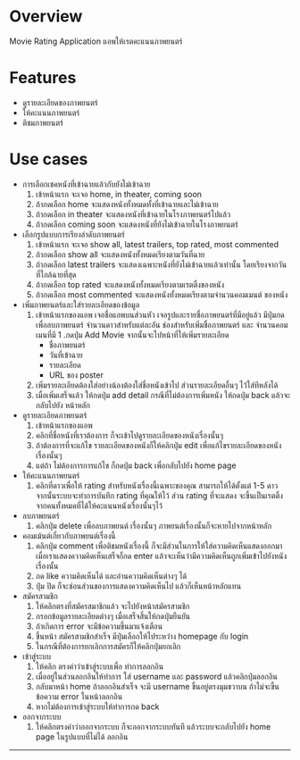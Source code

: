Overview
========
 Movie Rating Application
 แอพให้เรตคะแนนภาพยนตร์

Features
========

- ดูรายละเอียดของภาพยนตร์  
- ให้คะแนนภาพยนตร์ 
- ติชมภาพยนตร์


Use cases
=========
- การเลือกเชคหนังที่เข้าฉายแล้วกับยังไม่เข้าฉาย
    1. เข้าหน้าแรก จะเจอ home, in theater, coming soon
    1. ถ้ากดเลือก home จะแสดงหนังทั้งหมดทั้งที่เข้าฉายและไม่เข้าฉาย
    1. ถ้ากดเลือก in theater  จะแสดงหนังที่เข้าฉายในโรงภาพยนตร์ไปแล้ว 
    1. ถ้ากดเลือก coming soon จะแสดงหนังที่ยังไม่เข้าฉายในโรงภาพยนตร์
- เลือกรูปแบบการเรียงลำดับภาพยนตร์
    1. เข้าหน้าแรก จะเจอ show all, latest trailers, top rated, most commented
    1. ถ้ากดเลือก show all จะแสดงหนังทั้งหมดเรียงตามวันที่ฉาย
    1. ถ้ากดเลือก latest trailers จะแสดงเฉพาะหนังที่ยังไม่เข้าฉายแล้วเท่านั้น โดยเรียงจากวันที่ใกล้ฉายที่สุด
    1. ถ้ากดเลือก top rated จะแสดงหนังทั้งหมดเรียงตามเรตติ้งของหนัง
    1. ถ้ากดเลือก most commented จะแสดงหนังทั้งหมดเรียงตามจำนวนคอมเมนต์ ของหนัง
- เพิ่มภาพยนตร์และใส่รายละเอียดของข้อมูล
    1. เข้าหน้าแรกของแอพ เจอชื่อแอพบนส่วนหัว เจอรูปและรายชื่อภาพยนตร์ที่มีอยู่แล้ว มีปุ่มกดเพื่อลบภาพยนตร์ จำนวนดาวสำหรับแต่ละอัน ช่องสำหรับเพิ่มชื่อภาพยนตร์ และ จำนวนคอมเมนที่มี
    1 .กดปุ่ม Add Movie จากนั้นจะไปหน้าที่ให้เพิ่มรายละเอียด 
        * ชื่อภาพยนตร์
        * วันที่เข้าฉาย
        * รายละเอียด
        * URL ของ poster
    1. เพิ่มรายละเอียดต้องใส่อย่างน้องต้องใส่ชื่อหนังเข้าไป ส่วนรายละเอียดอื่นๆ ไว้ใส่ทีหลังได้
    1. เมื่อเพิ่มเสร็จแล้ว ให้กดปุ่ม add detail กรณีที่ไม่ต้องการเพิ่มหนัง ให้กดปุ่ม back แล้วจะกลับไปยัง หน้าหลัก
- ดูรายละเอียดภาพยนตร์
    1. เข้าหน้าแรกของแอพ
    1. คลิกที่ชื่อหนังที่เราต้องการ ก็จะเข้าไปดูรายละเอียดของหนังเรื่องนั้นๆ
    1. ถ้าต้องการที่จะแก้ไข รายละเอียดของหนังก็ให้คลิกปุ่ม edit เพื่อแก้ไขรายละเอียดของหนังเรื่องนั้นๆ
    1. แต่ถ้า ไม่ต้องการการแก้ไข ก็กดปุ่ม back เพื่อกลับไปยัง home page
- ให้คะแนนภาพยนตร์
    1. คลิกที่ดาวเพื่อให้ rating สำหรับหนังเรื่องนี้เฉพาะของคุณ สามารถให้ได้ตั้งแต่ 1-5 ดาว จากนั้นระบบจะทำการบันทึก rating ที่คุณให้ไว้ ส่วน rating ที่จะแสดง จะขึ้นเป็นเรตติ้งจากคนทั้งหมดที่ได้ให้คะแนนหนังเรื่องนั้นๆไว้
- ลบภาพยนตร์
    1. คลิกปุ่ม delete เพื่อลบภาพยนต์ เรื่องนั้นๆ ภาพยนต์เรื่องนั้นก็จะหายไปจากหน้าหลัก
- คอมเม้นต์เกี่ยวกับภาพยนต์เรื่องนี้
    1. คลิกปุ่ม comment เพื่อติชมหนังเรื่องนี้ ก็จะมีส่วนในการให้ใส่ความคิดเห็นแสดงออกมา เมื่อเราแสดงความคิดเห็นเสร็จก็กด enter แล้วจะเห็นว่ามีความคิดเห็นถูกเพิ่มเข้าไปยังหนังเรื่องนั้น
    1. กด like ความคิดเห็นได้ และอ่านความคิดเห็นต่างๆ ได้
    1. ปุ่ม ปิด ก็จะซ่อนส่วนของการแสดงความคิดเห็นไป แล้วก็เห็นหน้าหลักแทน
- สมัครสามชิก
    1. ให้คลิกตรงที่สมัครสมาชิกแล้ว จะไปยังหน้าสมัครสามชิก
    1. กรอกข้อมูลรายละเอียดต่างๆ เมื่อเสร็จสิ้นให้กดปุ่มยืนยัน
    1. ถ้าเกิดการ error จะมีข้อความขึ้นมาแจ้งเตือน
    1. ขึ้นหน้า สมัครสามชิกสำเร็จ มีปุ่มเลือกให้ไประหว่่าง homepage กับ login
    1. ในกรณีที่ต้องการยกเลิกการสมัครก็ให้คลิกปุ่มยกเลิก
- เข้าสู่ระบบ 
    1. ให้คลิก ตรงคำว่าเข้าสู่ระบบเพื่อ ทำการลอกอิน
    1. เมื่ออยู่ในส่วนลอกอินให้ทำการ ใส่ username และ password แล้วคลิกปุ่มลอกอิน 
    1. กลับมาหน้า home ถ้าลอกอินสำเร็จ จะมี username ขึ้นอยู่ตรงมุมขวาบน ถ้าไม่จะขึ้นข้อความ error ในหน้าลอกอิน
    1. หากไม่ต้องการเข้าสู่ระบบให้ทำการกด back 
- ออกจากระบบ
    1. ให้คลิกตรงคำว่าออกจากระบบ ก็จะออกจากระบบทันที แล้วระบบจะกลับไปยัง home page ในรูปแบบที่ไม่ได้ ลอกอิน


------------